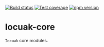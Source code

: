 [![Build status](https://github.com/cuaklabs/iocuak/workflows/ci/badge.svg)](https://github.com/cuaklabs/iocuak/workflows/build/badge.svg)
[![Test coverage](https://codecov.io/gh/cuaklabs/iocuak/branch/master/graph/badge.svg?flag=iocuak-core)](https://codecov.io/gh/cuaklabs/iocuak/branch/master/graph/badge.svg?flag=iocuak-core)
[![npm version](https://img.shields.io/github/package-json/v/cuaklabs/iocuak?filename=packages%2Fiocuak-core%2Fpackage.json&style=plastic)](https://www.npmjs.com/package/@cuaklabs/iocuak-core)

# Iocuak-core

`Iocuak` core modules.